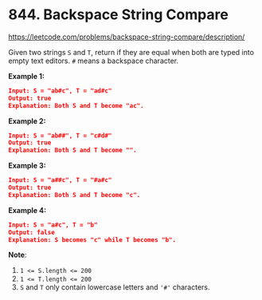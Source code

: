 ﻿# 844. Backspace String Compare
https://leetcode.com/problems/backspace-string-compare/description/

Given two strings `S` and `T`, return if they are equal when both are typed into empty text editors. `#` means a backspace character.

**Example 1:**
```json
Input: S = "ab#c", T = "ad#c"
Output: true
Explanation: Both S and T become "ac".
```

**Example 2:**
```json
Input: S = "ab##", T = "c#d#"
Output: true
Explanation: Both S and T become "".
```

**Example 3:**
```json
Input: S = "a##c", T = "#a#c"
Output: true
Explanation: Both S and T become "c".
```

**Example 4:**
```json
Input: S = "a#c", T = "b"
Output: false
Explanation: S becomes "c" while T becomes "b".
```

**Note**:
1.  `1 <= S.length <= 200`
2.  `1 <= T.length <= 200`
3.  `S` and `T` only contain lowercase letters and `'#'` characters.
